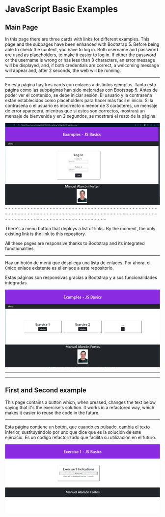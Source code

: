 <h1>JavaScript Basic Examples</h1>

<h2>Main Page</h2>

In this page there are three cards with links for different examples. This page and the subpages have been enhanced with Bootstrap 5. Before being able to check the content, you have to log in. Both username and password are used as placeholders, to make it easier to log in. If either the password or the username is wrong or has less than 3 characters, an error message will be displayed, and, if both credentials are correct, a welcoming message will appear and, after 2 seconds, the web will be running.

- - - - - - - - - - - - - - - - - - - - - - - - - - - - - - - - - - - - - - - - - - - - - - - - - - - - - - - - - - - - - - - -

En esta página hay tres cards con enlaces a distintos ejemplos. Tanto esta página como las subpáginas han sido mejoradas con Bootstrap 5. Antes de poder ver el contenido, se debe iniciar sesión. El usuario y la contraseña están establecidos como placeholders para hacer más fácil el inicio. Si la contraseña o el usuario es incorrecto o menor de 3 carácteres, un mensaje de error aparecerá, mientras que si estos son correctos, mostrará un mensaje de bienvenida y en 2 segundos, se mostrará el resto de la página.


<img src="./img/LandPageLogin.png">
- - - - - - - - - - - - - - - - - - - - - - - - - - - - - - - - - - - - - - - - - - - - - - - - - - - - - - - - - - - - - - - -
- - - - - - - - - - - - - - - - - - - - - - - - - - - - - - - - - - - - - - - - - - - - - - - - - - - - - - - - - - - - - - - -

 There's a menu button that deploys a list of links. By the moment, the only existing link is the link to this repository. 

All these pages are responsive thanks to Bootstrap and its integrated functionalities.

- - - - - - - - - - - - - - - - - - - - - - - - - - - - - - - - - - - - - - - - - - - - - - - - - - - - - - - - - - - - - - - -

Hay un botón de menú que despliega una lista de enlaces. Por ahora, el único enlace existente es el enlace a este repositorio. 

Estas páginas son responsivas gracias a Bootstrap y a sus funcionalidades integradas.

<img src="./img/LandPage.png">

- - - - - - - - - - - - - - - - - - - - - - - - - - - - - - - - - - - - - - - - - - - - - - - - - - - - - - - - - - - - - - - -
- - - - - - - - - - - - - - - - - - - - - - - - - - - - - - - - - - - - - - - - - - - - - - - - - - - - - - - - - - - - - - - -

<h2>First and Second example</h2>

This page contains a button which, when pressed, changes the text below, saying that it's the exercise's solution. It works in a refactored way, which makes it easier to reuse the code in the future.

- - - - - - - - - - - - - - - - - - - - - - - - - - - - - - - - - - - - - - - - - - - - - - - - - - - - - - - - - - - - - - - -

Esta página contiene un botón, que cuando es pulsado, cambia el texto inferior, sustituyéndolo por uno que dice que es la solución de este ejercicio. Es un código refactorizado que facilita su utilización en el futuro.

<img src="./img/exercise1.png">